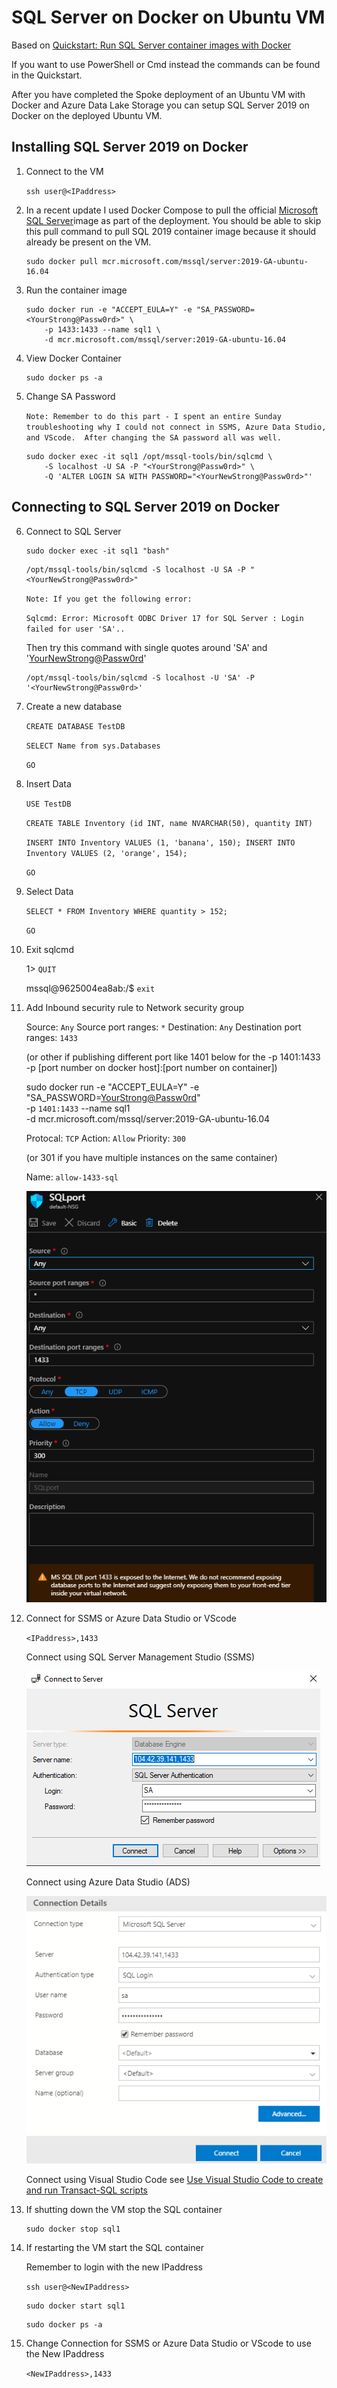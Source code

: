 # SQL Server on Docker on Ubuntu VM

Based on [Quickstart: Run SQL Server container images with Docker](https://docs.microsoft.com/en-us/sql/linux/quickstart-install-connect-docker?view=sql-server-ver15&pivots=cs1-bash)

If you want to use PowerShell or Cmd instead the commands can be found in the Quickstart.

After you have completed the Spoke deployment of an Ubuntu VM with Docker and Azure Data Lake Storage you can setup SQL Server 2019 on Docker on the deployed Ubuntu VM.

## Installing SQL Server 2019 on Docker

1. Connect to the VM

    `ssh user@<IPaddress>`

2. In a recent update I used Docker Compose to pull the official [Microsoft SQL Server](https://hub.docker.com/_/microsoft-mssql-server)image as part of the deployment.  You should be able to skip this pull command to pull SQL 2019 container image because it should already be present on the VM.

   ```
   sudo docker pull mcr.microsoft.com/mssql/server:2019-GA-ubuntu-16.04
   ```

3. Run the container image

    ```
    sudo docker run -e "ACCEPT_EULA=Y" -e "SA_PASSWORD=<YourStrong@Passw0rd>" \
        -p 1433:1433 --name sql1 \
        -d mcr.microsoft.com/mssql/server:2019-GA-ubuntu-16.04
    ```


4. View Docker Container

    ```
    sudo docker ps -a
    ```

5. Change SA Password 

    `Note: Remember to do this part - I spent an entire Sunday troubleshooting why I could not connect in SSMS, Azure Data Studio, and VScode.  After changing the SA password all was well.`

    ```
    sudo docker exec -it sql1 /opt/mssql-tools/bin/sqlcmd \
        -S localhost -U SA -P "<YourStrong@Passw0rd>" \
        -Q 'ALTER LOGIN SA WITH PASSWORD="<YourNewStrong@Passw0rd>"'
    ```
## Connecting to SQL Server 2019 on Docker

6. Connect to SQL Server

    ```
    sudo docker exec -it sql1 "bash"
    ```

    ```
    /opt/mssql-tools/bin/sqlcmd -S localhost -U SA -P "<YourNewStrong@Passw0rd>"
    ```

    `Note: If you get the following error:`

    `Sqlcmd: Error: Microsoft ODBC Driver 17 for SQL Server : Login failed for user 'SA'..`

    Then try this command with single quotes around 'SA' and '<YourNewStrong@Passw0rd>'

    ```
    /opt/mssql-tools/bin/sqlcmd -S localhost -U 'SA' -P '<YourNewStrong@Passw0rd>'
    ```

7. Create a new database

    `CREATE DATABASE TestDB`

    `SELECT Name from sys.Databases`

    `GO`

8. Insert Data

    `USE TestDB`

    `CREATE TABLE Inventory (id INT, name NVARCHAR(50), quantity INT)`

    `INSERT INTO Inventory VALUES (1, 'banana', 150); INSERT INTO Inventory VALUES (2, 'orange', 154);`

    `GO`

9. Select Data

    `SELECT * FROM Inventory WHERE quantity > 152;`

    `GO`

10. Exit sqlcmd

    1> `QUIT`

    mssql@9625004ea8ab:/$ `exit`

11. Add Inbound security rule to Network security group

    Source: `Any`
    Source port ranges: `*`
    Destination: `Any`
    Destination port ranges: `1433` 

    (or other if publishing different port like 1401 below for the -p 1401:1433 -p [port number on docker host]:[port number on container])

    sudo docker run -e "ACCEPT_EULA=Y" -e "SA_PASSWORD=<YourStrong@Passw0rd>" \
        -p `1401:1433` --name sql1 \
        -d mcr.microsoft.com/mssql/server:2019-GA-ubuntu-16.04

    Protocal: `TCP`
    Action: `Allow`
    Priority: `300` 

    (or 301 if you have multiple instances on the same container)

    Name: `allow-1433-sql`

    ![addInbound](https://raw.githubusercontent.com/DataSnowman/spoke/master/images/addInboundSecurityRule.png)

12. Connect for SSMS or Azure Data Studio or VScode

    `<IPaddress>,1433`

    Connect using SQL Server Management Studio (SSMS)

    ![ssms](https://raw.githubusercontent.com/DataSnowman/spoke/master/images/ssms.png)


    Connect using Azure Data Studio (ADS)

    ![ads](https://raw.githubusercontent.com/DataSnowman/spoke/master/images/ads.png)

    Connect using Visual Studio Code see [Use Visual Studio Code to create and run Transact-SQL scripts](https://docs.microsoft.com/en-us/sql/visual-studio-code/sql-server-develop-use-vscode?view=sql-server-ver15)


13. If shutting down the VM stop the SQL container

    ```
    sudo docker stop sql1
    ```


14. If restarting the VM start the SQL container

    Remember to login with the new IPaddress

    `ssh user@<NewIPaddress>`

    ```
    sudo docker start sql1
    ```

    ```
    sudo docker ps -a
    ```

15. Change Connection for SSMS or Azure Data Studio or VScode to use the New IPaddress

    `<NewIPaddress>,1433`